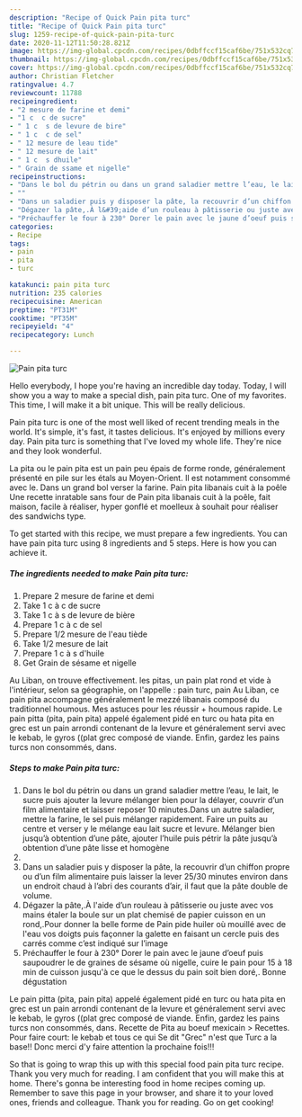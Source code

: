 ```yaml
---
description: "Recipe of Quick Pain pita turc"
title: "Recipe of Quick Pain pita turc"
slug: 1259-recipe-of-quick-pain-pita-turc
date: 2020-11-12T11:50:28.821Z
image: https://img-global.cpcdn.com/recipes/0dbffccf15caf6be/751x532cq70/pain-pita-turc-photo-principale-de-la-recette.jpg
thumbnail: https://img-global.cpcdn.com/recipes/0dbffccf15caf6be/751x532cq70/pain-pita-turc-photo-principale-de-la-recette.jpg
cover: https://img-global.cpcdn.com/recipes/0dbffccf15caf6be/751x532cq70/pain-pita-turc-photo-principale-de-la-recette.jpg
author: Christian Fletcher
ratingvalue: 4.7
reviewcount: 11788
recipeingredient:
- "2 mesure de farine et demi"
- "1 c  c de sucre"
- " 1 c  s de levure de bire"
- " 1 c  c de sel"
- " 12 mesure de leau tide"
- " 12 mesure de lait"
- " 1 c  s dhuile"
- " Grain de ssame et nigelle"
recipeinstructions:
- "Dans le bol du pétrin ou dans un grand saladier mettre l’eau, le lait, le sucre puis ajouter la levure mélanger bien pour la délayer, couvrir d’un film alimentaire et laisser reposer 10 minutes.Dans un autre saladier, mettre la farine, le sel puis mélanger rapidement. Faire un puits au centre et verser y le mélange eau lait sucre et levure. Mélanger bien jusqu’à obtention d’une pâte, ajouter l’huile puis pétrir la pâte jusqu’à obtention d’une pâte lisse et homogène"
- ""
- "Dans un saladier puis y disposer la pâte, la recouvrir d’un chiffon propre ou d’un film alimentaire puis laisser la lever 25/30 minutes environ dans un endroit chaud à l’abri des courants d’air, il faut que la pâte double de volume."
- "Dégazer la pâte,.À l&#39;aide d’un rouleau à pâtisserie ou juste avec vos mains étaler la boule sur un plat chemisé de papier cuisson en un rond,.Pour donner la belle forme de Pain pide huiler où mouillé avec de l&#39;eau vos doigts puis façonner la galette en faisant un cercle puis des carrés comme c’est indiqué sur l’image"
- "Préchauffer le four à 230° Dorer le pain avec le jaune d’oeuf puis saupoudrer le de graines de sésame où nigelle, cuire le pain pour 15 à 18 min de cuisson jusqu&#39;à ce que le dessus du pain soit bien doré,. Bonne dégustation"
categories:
- Recipe
tags:
- pain
- pita
- turc

katakunci: pain pita turc 
nutrition: 235 calories
recipecuisine: American
preptime: "PT31M"
cooktime: "PT35M"
recipeyield: "4"
recipecategory: Lunch

---
```



![Pain pita turc](https://img-global.cpcdn.com/recipes/0dbffccf15caf6be/751x532cq70/pain-pita-turc-photo-principale-de-la-recette.jpg)

Hello everybody, I hope you're having an incredible day today. Today, I will show you a way to make a special dish, pain pita turc. One of my favorites. This time, I will make it a bit unique. This will be really delicious.

Pain pita turc is one of the most well liked of recent trending meals in the world. It's simple, it's fast, it tastes delicious. It's enjoyed by millions every day. Pain pita turc is something that I've loved my whole life. They're nice and they look wonderful.

La pita ou le pain pita est un pain peu épais de forme ronde, généralement présenté en pile sur les étals au Moyen-Orient. Il est notamment consommé avec le. Dans un grand bol verser la farine. Pain pita libanais cuit à la poêle Une recette inratable sans four de Pain pita libanais cuit à la poêle, fait maison, facile à réaliser, hyper gonflé et moelleux à souhait pour réaliser des sandwichs type.


To get started with this recipe, we must prepare a few ingredients. You can have pain pita turc using 8 ingredients and 5 steps. Here is how you can achieve it.

<!--inarticleads1-->

##### The ingredients needed to make Pain pita turc:

1. Prepare 2 mesure de farine et demi
1. Take 1 c à c de sucre
1. Take  1 c à s de levure de bière
1. Prepare  1 c à c de sel
1. Prepare  1/2 mesure de l&#39;eau tiède
1. Take  1/2 mesure de lait
1. Prepare  1 c à s d&#39;huile
1. Get  Grain de sésame et nigelle


Au Liban, on trouve effectivement. les pitas, un pain plat rond et vide à l&#39;intérieur, selon sa géographie, on l&#39;appelle : pain turc, pain Au Liban, ce pain pita accompagne généralement le mezzé libanais composé du traditionnel houmous. Mes astuces pour les réussir + houmous rapide. Le pain pitta (pita, pain pita) appelé également pidé en turc ou hata pita en grec est un pain arrondi contenant de la levure et généralement servi avec le kebab, le gyros ((plat grec composé de viande. Enfin, gardez les pains turcs non consommés, dans. 

<!--inarticleads2-->

##### Steps to make Pain pita turc:

1. Dans le bol du pétrin ou dans un grand saladier mettre l’eau, le lait, le sucre puis ajouter la levure mélanger bien pour la délayer, couvrir d’un film alimentaire et laisser reposer 10 minutes.Dans un autre saladier, mettre la farine, le sel puis mélanger rapidement. Faire un puits au centre et verser y le mélange eau lait sucre et levure. Mélanger bien jusqu’à obtention d’une pâte, ajouter l’huile puis pétrir la pâte jusqu’à obtention d’une pâte lisse et homogène
1. 
1. Dans un saladier puis y disposer la pâte, la recouvrir d’un chiffon propre ou d’un film alimentaire puis laisser la lever 25/30 minutes environ dans un endroit chaud à l’abri des courants d’air, il faut que la pâte double de volume.
1. Dégazer la pâte,.À l&#39;aide d’un rouleau à pâtisserie ou juste avec vos mains étaler la boule sur un plat chemisé de papier cuisson en un rond,.Pour donner la belle forme de Pain pide huiler où mouillé avec de l&#39;eau vos doigts puis façonner la galette en faisant un cercle puis des carrés comme c’est indiqué sur l’image
1. Préchauffer le four à 230° Dorer le pain avec le jaune d’oeuf puis saupoudrer le de graines de sésame où nigelle, cuire le pain pour 15 à 18 min de cuisson jusqu&#39;à ce que le dessus du pain soit bien doré,. Bonne dégustation


Le pain pitta (pita, pain pita) appelé également pidé en turc ou hata pita en grec est un pain arrondi contenant de la levure et généralement servi avec le kebab, le gyros ((plat grec composé de viande. Enfin, gardez les pains turcs non consommés, dans. Recette de Pita au boeuf mexicain &gt; Recettes. Pour faire court: le kebab et tous ce qui Se dit &#34;Grec&#34; n&#39;est que Turc a la base!! Donc merci d&#39;y faire attention la prochaine fois!!! 

So that is going to wrap this up with this special food pain pita turc recipe. Thank you very much for reading. I am confident that you will make this at home. There's gonna be interesting food in home recipes coming up. Remember to save this page in your browser, and share it to your loved ones, friends and colleague. Thank you for reading. Go on get cooking!
